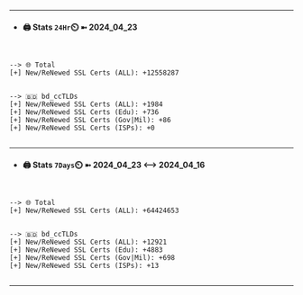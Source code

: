 

---
- #### 🖨️ **Stats** `24Hr`⏲️ ➼ 2024_04_23
```console


--> 🌐 Total
[+] New/ReNewed SSL Certs (ALL): +12558287


--> 🇧🇩 bd_ccTLDs
[+] New/ReNewed SSL Certs (ALL): +1984
[+] New/ReNewed SSL Certs (Edu): +736
[+] New/ReNewed SSL Certs (Gov|Mil): +86
[+] New/ReNewed SSL Certs (ISPs): +0


```

---
- #### 🖨️ **Stats** `7Days`⏲️ ➼ 2024_04_23 <--> 2024_04_16
```console


--> 🌐 Total
[+] New/ReNewed SSL Certs (ALL): +64424653


--> 🇧🇩 bd_ccTLDs
[+] New/ReNewed SSL Certs (ALL): +12921
[+] New/ReNewed SSL Certs (Edu): +4883
[+] New/ReNewed SSL Certs (Gov|Mil): +698
[+] New/ReNewed SSL Certs (ISPs): +13


```

---

